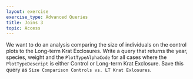 ```yaml
---
layout: exercise
exercise_type: Advanced Queries
title: Joins 3
topic: Access
---
```


We want to do an analysis comparing the size of individuals on the
control plots to the Long-term Krat Exclosures. Write a query that
returns the year, species, weight and the `PlotTypeAlphaCode` for all cases
where the `PlotTypeDescript` is either Control or Long-term Krat
Exclosure. Save this query as `Size Comparison Controls vs. LT Krat
Exlosures`.
